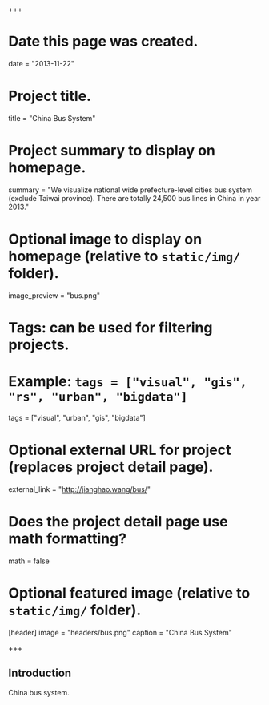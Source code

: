 +++
# Date this page was created.
date = "2013-11-22"

# Project title.
title = "China Bus System"

# Project summary to display on homepage.
summary = "We visualize national wide prefecture-level cities bus system (exclude Taiwai province). There are totally 24,500 bus lines in China in year 2013."

# Optional image to display on homepage (relative to `static/img/` folder).
image_preview = "bus.png"

# Tags: can be used for filtering projects.
# Example: `tags = ["visual", "gis", "rs", "urban", "bigdata"]`
tags = ["visual", "urban", "gis", "bigdata"]

# Optional external URL for project (replaces project detail page).
external_link = "http://jianghao.wang/bus/"

# Does the project detail page use math formatting?
math = false

# Optional featured image (relative to `static/img/` folder).
[header]
image = "headers/bus.png"
caption = "China Bus System"

+++

## Introduction
China bus system.
